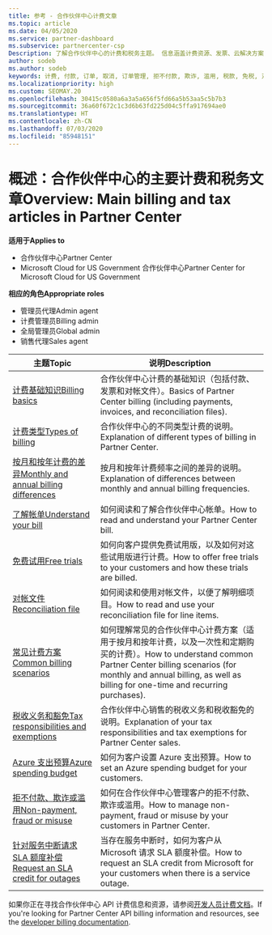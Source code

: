 ```yaml
---
title: 参考 - 合作伙伴中心计费文章
ms.topic: article
ms.date: 04/05/2020
ms.service: partner-dashboard
ms.subservice: partnercenter-csp
Description: 了解合作伙伴中心的计费和税务主题。 信息涵盖计费资源、发票、云解决方案提供商计费和税款。
author: sodeb
ms.author: sodeb
keywords: 计费, 付款, 订单, 取消, 订单管理, 拒不付款, 欺诈, 滥用, 税款, 免税, 对帐文件
ms.localizationpriority: high
ms.custom: SEOMAY.20
ms.openlocfilehash: 30415c0580a6a3a5a656f5fd66a5b53aa5c5b7b3
ms.sourcegitcommit: 36a60f672c1c3d6b63fd225d04c5ffa917694ae0
ms.translationtype: HT
ms.contentlocale: zh-CN
ms.lasthandoff: 07/03/2020
ms.locfileid: "85948151"
---
```

# <a name="overview-main-billing-and-tax-articles-in-partner-center"></a><span data-ttu-id="d8c00-105">概述：合作伙伴中心的主要计费和税务文章</span><span class="sxs-lookup"><span data-stu-id="d8c00-105">Overview: Main billing and tax articles in Partner Center</span></span>

<span data-ttu-id="d8c00-106">**适用于**</span><span class="sxs-lookup"><span data-stu-id="d8c00-106">**Applies to**</span></span>

- <span data-ttu-id="d8c00-107">合作伙伴中心</span><span class="sxs-lookup"><span data-stu-id="d8c00-107">Partner Center</span></span>
- <span data-ttu-id="d8c00-108">Microsoft Cloud for US Government 合作伙伴中心</span><span class="sxs-lookup"><span data-stu-id="d8c00-108">Partner Center for Microsoft Cloud for US Government</span></span>

<span data-ttu-id="d8c00-109">**相应的角色**</span><span class="sxs-lookup"><span data-stu-id="d8c00-109">**Appropriate roles**</span></span>

- <span data-ttu-id="d8c00-110">管理员代理</span><span class="sxs-lookup"><span data-stu-id="d8c00-110">Admin agent</span></span>
- <span data-ttu-id="d8c00-111">计费管理员</span><span class="sxs-lookup"><span data-stu-id="d8c00-111">Billing admin</span></span>
- <span data-ttu-id="d8c00-112">全局管理员</span><span class="sxs-lookup"><span data-stu-id="d8c00-112">Global admin</span></span>
- <span data-ttu-id="d8c00-113">销售代理</span><span class="sxs-lookup"><span data-stu-id="d8c00-113">Sales agent</span></span>

| <span data-ttu-id="d8c00-114">主题</span><span class="sxs-lookup"><span data-stu-id="d8c00-114">Topic</span></span> | <span data-ttu-id="d8c00-115">说明</span><span class="sxs-lookup"><span data-stu-id="d8c00-115">Description</span></span> |
| ----- | ----------- |
| [<span data-ttu-id="d8c00-116">计费基础知识</span><span class="sxs-lookup"><span data-stu-id="d8c00-116">Billing basics</span></span>](billing-basics.md) | <span data-ttu-id="d8c00-117">合作伙伴中心计费的基础知识（包括付款、发票和对帐文件）。</span><span class="sxs-lookup"><span data-stu-id="d8c00-117">Basics of Partner Center billing (including payments, invoices, and reconciliation files).</span></span> |
| [<span data-ttu-id="d8c00-118">计费类型</span><span class="sxs-lookup"><span data-stu-id="d8c00-118">Types of billing</span></span>](billing-different-types.md) | <span data-ttu-id="d8c00-119">合作伙伴中心的不同类型计费的说明。</span><span class="sxs-lookup"><span data-stu-id="d8c00-119">Explanation of different types of billing in Partner Center.</span></span> |
| [<span data-ttu-id="d8c00-120">按月和按年计费的差异</span><span class="sxs-lookup"><span data-stu-id="d8c00-120">Monthly and annual billing differences</span></span>](billing-annual-monthly.md) | <span data-ttu-id="d8c00-121">按月和按年计费频率之间的差异的说明。</span><span class="sxs-lookup"><span data-stu-id="d8c00-121">Explanation of differences between monthly and annual billing frequencies.</span></span> |
| [<span data-ttu-id="d8c00-122">了解帐单</span><span class="sxs-lookup"><span data-stu-id="d8c00-122">Understand your bill</span></span>](read-your-bill.md) | <span data-ttu-id="d8c00-123">如何阅读和了解合作伙伴中心帐单。</span><span class="sxs-lookup"><span data-stu-id="d8c00-123">How to read and understand your Partner Center bill.</span></span> |
| [<span data-ttu-id="d8c00-124">免费试用</span><span class="sxs-lookup"><span data-stu-id="d8c00-124">Free trials</span></span>](offer-your-customers-trials-of-microsoft-products.md) | <span data-ttu-id="d8c00-125">如何向客户提供免费试用版，以及如何对这些试用版进行计费。</span><span class="sxs-lookup"><span data-stu-id="d8c00-125">How to offer free trials to your customers and how these trials are billed.</span></span> |
| [<span data-ttu-id="d8c00-126">对帐文件</span><span class="sxs-lookup"><span data-stu-id="d8c00-126">Reconciliation file</span></span>](use-the-reconciliation-files.md) | <span data-ttu-id="d8c00-127">如何阅读和使用对帐文件，以便了解明细项目。</span><span class="sxs-lookup"><span data-stu-id="d8c00-127">How to read and use your reconciliation file for line items.</span></span> |
| [<span data-ttu-id="d8c00-128">常见计费方案</span><span class="sxs-lookup"><span data-stu-id="d8c00-128">Common billing scenarios</span></span>](common-billing-scenarios.md) | <span data-ttu-id="d8c00-129">如何理解常见的合作伙伴中心计费方案（适用于按月和按年计费，以及一次性和定期购买的计费）。</span><span class="sxs-lookup"><span data-stu-id="d8c00-129">How to understand common Partner Center billing scenarios (for monthly and annual billing, as well as billing for one-time and recurring purchases).</span></span> |
| [<span data-ttu-id="d8c00-130">税收义务和豁免</span><span class="sxs-lookup"><span data-stu-id="d8c00-130">Tax responsibilities and exemptions</span></span>](tax-and-tax-exemptions.md) | <span data-ttu-id="d8c00-131">合作伙伴中心销售的税收义务和税收豁免的说明。</span><span class="sxs-lookup"><span data-stu-id="d8c00-131">Explanation of your tax responsibilities and tax exemptions for Partner Center sales.</span></span> |
| [<span data-ttu-id="d8c00-132">Azure 支出预算</span><span class="sxs-lookup"><span data-stu-id="d8c00-132">Azure spending budget</span></span>](set-an-azure-spending-budget-for-your-customers.md) | <span data-ttu-id="d8c00-133">如何为客户设置 Azure 支出预算。</span><span class="sxs-lookup"><span data-stu-id="d8c00-133">How to set an Azure spending budget for your customers.</span></span> |
| [<span data-ttu-id="d8c00-134">拒不付款、欺诈或滥用</span><span class="sxs-lookup"><span data-stu-id="d8c00-134">Non-payment, fraud or misuse</span></span>](non-payment--fraud--or-misuse.md) | <span data-ttu-id="d8c00-135">如何在合作伙伴中心管理客户的拒不付款、欺诈或滥用。</span><span class="sxs-lookup"><span data-stu-id="d8c00-135">How to manage non-payment, fraud or misuse by your customers in Partner Center.</span></span> |
| [<span data-ttu-id="d8c00-136">针对服务中断请求 SLA 额度补偿</span><span class="sxs-lookup"><span data-stu-id="d8c00-136">Request an SLA credit for outages</span></span>](request-credit.md) | <span data-ttu-id="d8c00-137">当存在服务中断时，如何为客户从 Microsoft 请求 SLA 额度补偿。</span><span class="sxs-lookup"><span data-stu-id="d8c00-137">How to request an SLA credit from Microsoft for your customers when there is a service outage.</span></span> |

<span data-ttu-id="d8c00-138">如果你正在寻找合作伙伴中心 API 计费信息和资源，请参阅[开发人员计费文档](https://docs.microsoft.com/partner-center/develop/manage-billing)。</span><span class="sxs-lookup"><span data-stu-id="d8c00-138">If you're looking for Partner Center API billing information and resources, see the [developer billing documentation](https://docs.microsoft.com/partner-center/develop/manage-billing).</span></span>
